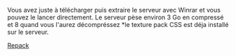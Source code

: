 Vous avez juste à télécharger puis extraire le serveur avec Winrar et vous pouvez le lancer directement.
Le serveur pèse environ 3 Go en compressé et 8 quand vous l'aurez décompréssez
*le texture pack CSS est déja installé sur le serveur.



<a href="https://drive.google.com/open?id=0Bytr1XkwoCJrWGM4M3V6WTVQbTg&authuser=0" title="Serveur" target="_blank">Repack</a> 
